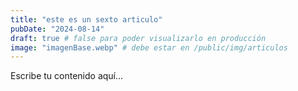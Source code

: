 ```yaml
---
title: "este es un sexto articulo"
pubDate: "2024-08-14"
draft: true # false para poder visualizarlo en producción
image: "imagenBase.webp" # debe estar en /public/img/articulos
---
```


<!-- 
# Markdown soporta:
# - **negrita** y _cursiva._
# - listas
# - [hipervínculos](https://astro.build)
# - ¡y más! 
-->

Escribe tu contenido aquí...
